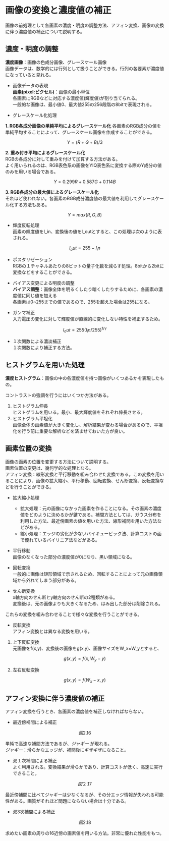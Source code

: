 # 画像の変換と濃度値の補正  
画像の前処理として各画素の濃度・明度の調整方法、アフィン変換、画像の変換に伴う濃度値の補正について説明する。  

## 濃度・明度の調整  
**濃度画像**：画像の色成分画像、グレースケール画像  
画像データは、数学的には行列として扱うことができる。行列の各要素が濃度値になっていると見れる。  

* 画像データの表現  
**画素(pixel:ピクセル)**：画像の最小単位  
各画素にRGBなどに対応する濃度値(輝度値)が割り当てられる。  
一般的な画像は、最小値0、最大値255の256段階の8bitで表現される。  

* グレースケール化処理  

**1. RGB各成分画像の単純平均によるグレースケール化**
各画素のRGB成分の値を単純平均することによって、グレースケール画像を作成することができる。  
```math
Y=(R+G+B)/3
```
**2. 重み付き平均によるグレースケール化**  
RGBの各成分に対して重みを付けて加算する方法がある。  
よく用いられるのは、RGB表色系の画像をYIQ表色系に変換する際のY成分の値のみを用いる場合である。  
```math
Y=0.299R+0.587G+0.114B
```  
**3. RGB各成分の最大値によるグレースケール化**  
それほど使われない。各画素のRGB成分濃度値の最大値を利用してグレースケール化する方法もある。  
```math
Y=max(R,G,B)
```  
* 輝度反転処理  
画素の輝度値をI_in、変換後の値をI_outとすると、この処理は次のように表される。  
```math
I_out = 255-I_in
```  
* ポスタリゼーション  
RGBの１チャネルあたりの8ビットの量子化数を減らす処理。8bitから2bitに変換などをすることができる。  

* バイアス変更による明度の調整  
**バイアス調整**：画像全体を明るくしたり暗くしたりするために、各画素の濃度値に同じ値を加える  
各画素は0~255までの値であるので、255を超えた場合は255になる。  

* ガンマ補正  
入力電圧の変化に対して輝度値が直線的に変化しない特性を補正するため。  
```math
I_out = 255(I_in/255)^{1/\gamma}
```
* １次関数による濃淡補正  
１次関数により補正する方法。  

## ヒストグラムを用いた処理  
**濃度ヒストグラム**：画像の中の各濃度値を持つ画像がいくつあるかを表現したもの。  

コントラストの強調を行うにはいくつか方法がある。  
1. ヒストグラム伸長  
   ヒストグラムを用いる。最小、最大輝度値をそれぞれ伸長させる。
2. ヒストグラム平坦化  
   画像全体の画素値が大きく変化し、解析結果が変わる場合があるので、平坦化を行う前に重要な解析などを済ませておいた方が良い。  


## 画素位置の変換  
画像の画素の位置を変更する方法について説明する。  
画素位置の変更は、幾何学的な処理となる。  
アフィン変換：線形変換と平行移動を組み合わせた変換である。この変換を用いることにより、画像の拡大縮小、平行移動、回転変換、せん断変換、反転変換などを行うことができる。  

* 拡大縮小処理  
  * 拡大処理：元の画像になかった画素を作ることになる。その画素の濃度値をどのように決めるかが鍵である。補間方法としては、ガウス分布を利用した方法、最近傍画素の値を用いた方法、線形補間を用いた方法などがある。  
  * 縮小処理：エッジの劣化が少ないバイキュービック法、計算コストの面で優れているバイリニア法などがある。  

* 平行移動  
画像のなくなった部分の濃度値が0になり、黒い領域になる。  

* 回転変換  
一般的に画像は矩形領域で示されるため、回転することによって元の画像領域から外れてしまう部分がある。  

* せん断変換  
x軸方向のせん断とy軸方向のせん断の2種類がある。  
変換後は、元の画像よりも大きくなるため、はみ出した部分は削除される。  

これらの変換を組み合わせることで様々な変換を行うことができる。  

* 反転変換  
アフィン変換とは異なる変換を用いる。  
1. 上下反転変換  
元画像をf(x,y)、変換後の画像をg(x,y)、画像サイズをW_x×W_yとすると、
```math
g(x,y) = f(x,W_y-y)
```
2. 左右反転変換  
```math
g(x,y)=f(W_x-x,y)
```

## アフィン変換に伴う濃度値の補正  
アフィン変換を行うとき、各画素の濃度値を補正しなければならない。  
* 最近傍補間による補正  
```math
図2.16  
```
単純で高速な補間方法であるが、*ジャギー* が現れる。  
*ジャギー*：滑らかなエッジが、補間後にギザギザになること。  

* 双１次補間による補正  
よく利用される。変換結果が滑らかであり、計算コストが低く、高速に実行できること。  
```math
図２.17
```
最近傍補間に比べてジャギーは少なくなるが、その分エッジ情報が失われる可能性がある。画質がそれほど問題にならない場合は十分である。  

* 双3次補間による補正  
```math
図2.18
```
求めたい画素の周りの16近傍の画素値を用いる方法。非常に優れた性能をもつ。  
　
